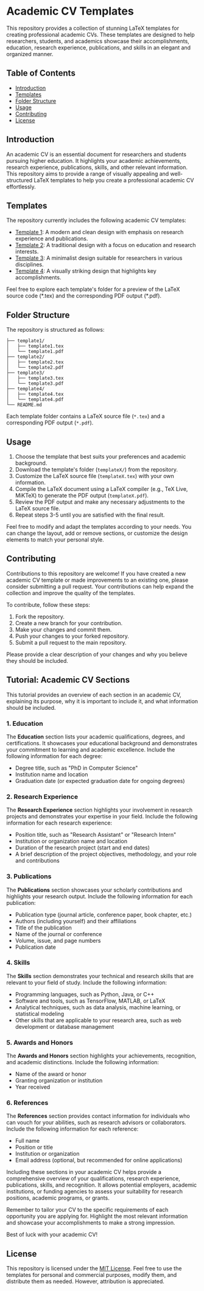 
# Academic CV Templates

This repository provides a collection of stunning LaTeX templates for creating professional academic CVs. These templates are designed to help researchers, students, and academics showcase their accomplishments, education, research experience, publications, and skills in an elegant and organized manner.

## Table of Contents

- [Introduction](#introduction)
- [Templates](#templates)
- [Folder Structure](#folder-structure)
- [Usage](#usage)
- [Contributing](#contributing)
- [License](#license)

## Introduction

An academic CV is an essential document for researchers and students pursuing higher education. It highlights your academic achievements, research experience, publications, skills, and other relevant information. This repository aims to provide a range of visually appealing and well-structured LaTeX templates to help you create a professional academic CV effortlessly.

## Templates

The repository currently includes the following academic CV templates:

- [Template 1](template1/): A modern and clean design with emphasis on research experience and publications.
- [Template 2](template2/): A traditional design with a focus on education and research interests.
- [Template 3](template3/): A minimalist design suitable for researchers in various disciplines.
- [Template 4](template4/): A visually striking design that highlights key accomplishments.

Feel free to explore each template's folder for a preview of the LaTeX source code (\*.tex) and the corresponding PDF output (\*.pdf).

## Folder Structure

The repository is structured as follows:

```
├── template1/
│   ├── template1.tex
│   └── template1.pdf
├── template2/
│   ├── template2.tex
│   └── template2.pdf
├── template3/
│   ├── template3.tex
│   └── template3.pdf
├── template4/
│   ├── template4.tex
│   └── template4.pdf
└── README.md
```

Each template folder contains a LaTeX source file (`*.tex`) and a corresponding PDF output (`*.pdf`).

## Usage

1. Choose the template that best suits your preferences and academic background.
2. Download the template's folder (`templateX/`) from the repository.
3. Customize the LaTeX source file (`templateX.tex`) with your own information.
4. Compile the LaTeX document using a LaTeX compiler (e.g., TeX Live, MiKTeX) to generate the PDF output (`templateX.pdf`).
5. Review the PDF output and make any necessary adjustments to the LaTeX source file.
6. Repeat steps 3-5 until you are satisfied with the final result.

Feel free to modify and adapt the templates according to your needs. You can change the layout, add or remove sections, or customize the design elements to match your personal style.

## Contributing

Contributions to this repository are welcome! If you have created a new academic CV template or made improvements to an existing one, please consider submitting a pull request. Your contributions can help expand the collection and improve the quality of the templates.

To contribute, follow these steps:

1. Fork the repository.
2. Create a new branch for your contribution.
3. Make your changes and commit them.
4. Push your changes to your forked repository.
5. Submit a pull request to the main repository.

Please provide a clear description of your changes and why you believe they should be included.

## Tutorial: Academic CV Sections

This tutorial provides an overview of each section in an academic CV, explaining its purpose, why it is important to include it, and what information should be included.

### 1. Education

The **Education** section lists your academic qualifications, degrees, and certifications. It showcases your educational background and demonstrates your commitment to learning and academic excellence. Include the following information for each degree:

- Degree title, such as "PhD in Computer Science"
- Institution name and location
- Graduation date (or expected graduation date for ongoing degrees)

### 2. Research Experience

The **Research Experience** section highlights your involvement in research projects and demonstrates your expertise in your field. Include the following information for each research experience:

- Position title, such as "Research Assistant" or "Research Intern"
- Institution or organization name and location
- Duration of the research project (start and end dates)
- A brief description of the project objectives, methodology, and your role and contributions

### 3. Publications

The **Publications** section showcases your scholarly contributions and highlights your research output. Include the following information for each publication:

- Publication type (journal article, conference paper, book chapter, etc.)
- Authors (including yourself) and their affiliations
- Title of the publication
- Name of the journal or conference
- Volume, issue, and page numbers
- Publication date

### 4. Skills

The **Skills** section demonstrates your technical and research skills that are relevant to your field of study. Include the following information:

- Programming languages, such as Python, Java, or C++
- Software and tools, such as TensorFlow, MATLAB, or LaTeX
- Analytical techniques, such as data analysis, machine learning, or statistical modeling
- Other skills that are applicable to your research area, such as web development or database management

### 5. Awards and Honors

The **Awards and Honors** section highlights your achievements, recognition, and academic distinctions. Include the following information:

- Name of the award or honor
- Granting organization or institution
- Year received

### 6. References

The **References** section provides contact information for individuals who can vouch for your abilities, such as research advisors or collaborators. Include the following information for each reference:

- Full name
- Position or title
- Institution or organization
- Email address (optional, but recommended for online applications)

Including these sections in your academic CV helps provide a comprehensive overview of your qualifications, research experience, publications, skills, and recognition. It allows potential employers, academic institutions, or funding agencies to assess your suitability for research positions, academic programs, or grants.

Remember to tailor your CV to the specific requirements of each opportunity you are applying for. Highlight the most relevant information and showcase your accomplishments to make a strong impression.

Best of luck with your academic CV!


## License

This repository is licensed under the [MIT License](LICENSE). Feel free to use the templates for personal and commercial purposes, modify them, and distribute them as needed. However, attribution is appreciated.
